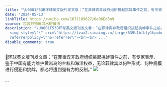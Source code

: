 ```yaml
---
title: "\U0001F53B环球英文版刊发文章：“在菲律宾非政府组织挑起挑衅事件之前，有专家表示，鉴于中国有能力维护黄岩岛的主权和海洋权益，无论菲律宾以何种形式、何种规模进行..."
date: '2024-05-13'
linkTitle: https://weibo.com/1671109627/Oe96Ed3m9
source: 包容万物恒河水的微博
description: "\U0001F53B环球英文版刊发文章：“在菲律宾非政府组织挑起挑衅事件之前，有专家表示，鉴于中国有能力维护黄岩岛的主权和海洋权益，无论菲律宾以何种形式、何种规模进行侵犯和挑衅，都必将遭到强有力的反制。”
  <img style=\"\" src=\"https://tvax2.sinaimg.cn/large/639b1bfbly1hpobee04i3j20tx0yktwp.jpg\"
  referrerpolicy=\"no-referrer\"><br><br> ..."
disable_comments: true
---
```

🔻环球英文版刊发文章：“在菲律宾非政府组织挑起挑衅事件之前，有专家表示，鉴于中国有能力维护黄岩岛的主权和海洋权益，无论菲律宾以何种形式、何种规模进行侵犯和挑衅，都必将遭到强有力的反制。” <img style="" src="https://tvax2.sinaimg.cn/large/639b1bfbly1hpobee04i3j20tx0yktwp.jpg" referrerpolicy="no-referrer"><br><br> ...